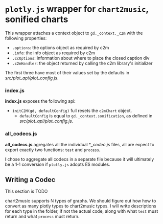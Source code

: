 # `plotly.js` wrapper for `chart2music`, sonified charts

This wrapper attaches a context object to `gd._context._c2m` with the following properties:

* `.options`: the options object as required by c2m
* `.info`: the info object as required by c2m
* `.ccOptions`: information about where to place the closed caption div
* `.c2mHandler`: the object returned by calling the c2m library's initializer

The first three have most of their values set by the defaults in *src/plot_api/plot_config.js*.


### index.js

**index.js** exposes the following api:

* `initC2M(gd, defaultConfig)` full resets the `c2mChart` object.
  * `defaultConfig` is equal to `gd._context.sonification`, as defined in *src/plot_api/plot_config.js*.
  
### all_codecs.js
**all_codecs.js** agregates all the individual **_codec.js* files, all are expect to export exactly two functions: `test` and `process`.

I chose to aggregate all codecs in a separate file because it will ultimately be a 1-1 conversion if `plotly.js` adopts ES modules.

## Writing a Codec

This section is TODO

chart2music supports N types of graphs. We should figure out how how to convert as many plotly types to chart2music types. I will write descriptions for each type in the folder, if not the actual code, along with what `test` must return and what `process` must return.
